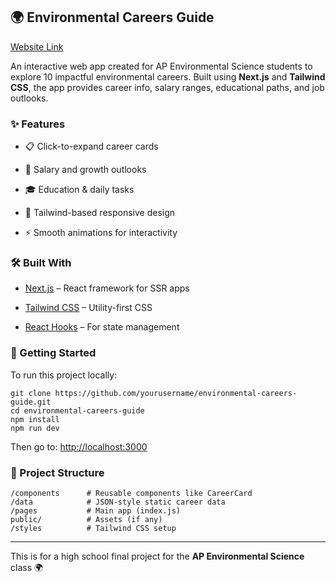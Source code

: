## **🌍 Environmental Careers Guide**

[Website Link](https://environmental-careers-guide.vercel.app/)


An interactive web app created for AP Environmental Science students to explore 10 impactful environmental careers. Built using **Next.js** and **Tailwind CSS**, the app provides career info, salary ranges, educational paths, and job outlooks.
### **✨ Features**

-   📋 Click-to-expand career cards
    
-   💼 Salary and growth outlooks
    
-   🎓 Education & daily tasks
    
-   💚 Tailwind-based responsive design
    
-   ⚡ Smooth animations for interactivity
    

  
### **🛠 Built With**

-   [Next.js](https://nextjs.org/) – React framework for SSR apps
    
-   [Tailwind CSS](https://tailwindcss.com/) – Utility-first CSS
    
-   [React Hooks](https://reactjs.org/docs/hooks-intro.html) – For state management
    

  

### **🚀 Getting Started**

  

To run this project locally:

```
git clone https://github.com/yourusername/environmental-careers-guide.git
cd environmental-careers-guide
npm install
npm run dev
```

Then go to: [http://localhost:3000](http://localhost:3000)

  

### **📂 Project Structure**

```
/components      # Reusable components like CareerCard
/data            # JSON-style static career data
/pages           # Main app (index.js)
public/          # Assets (if any)
/styles          # Tailwind CSS setup
```
---
This is for a high school final project for the **AP Environmental Science** class 🌍